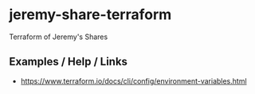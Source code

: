 # jeremy-share-terraform

Terraform of Jeremy's Shares

## Examples / Help / Links
* https://www.terraform.io/docs/cli/config/environment-variables.html
